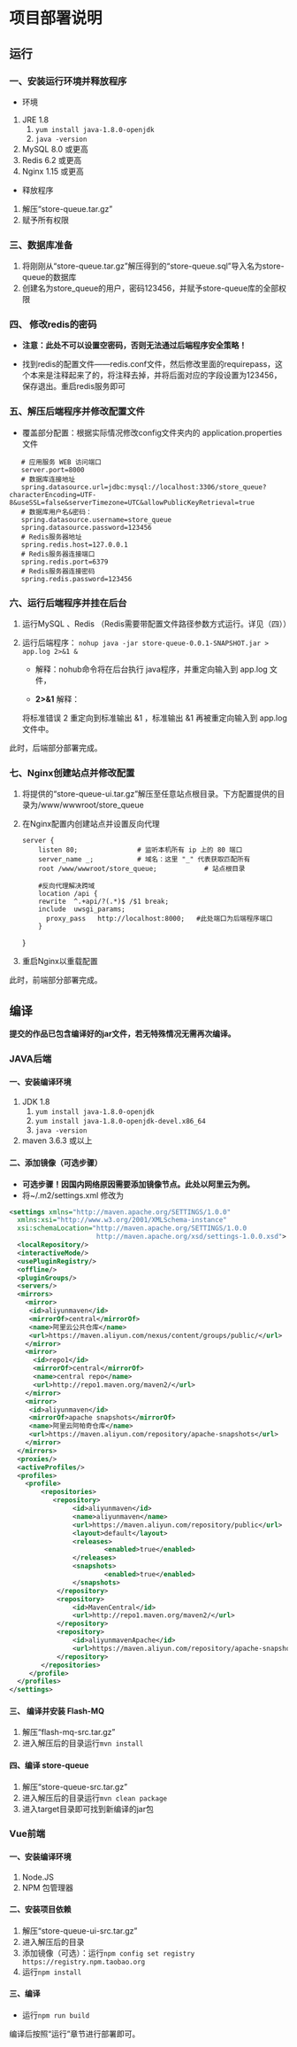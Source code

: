 # 项目部署说明

## 运行

### 一、安装运行环境并释放程序

- 环境

1. JRE 1.8
   1. `yum install java-1.8.0-openjdk`
   2. `java -version`
2. MySQL 8.0 或更高
3. Redis 6.2 或更高
4. Nginx 1.15 或更高

- 释放程序

1. 解压“store-queue.tar.gz”
2. 赋予所有权限

### 三、数据库准备

1. 将刚刚从“store-queue.tar.gz”解压得到的“store-queue.sql”导入名为store-queue的数据库
2. 创建名为store_queue的用户，密码123456，并赋予store-queue库的全部权限

### 四、 修改redis的密码

- **注意：此处不可以设置空密码，否则无法通过后端程序安全策略！**

- 找到redis的配置文件——redis.conf文件，然后修改里面的requirepass，这个本来是注释起来了的，将注释去掉，并将后面对应的字段设置为123456，保存退出。重启redis服务即可

### 五、解压后端程序并修改配置文件

- 覆盖部分配置：根据实际情况修改config文件夹内的 application.properties文件

```properties
   # 应用服务 WEB 访问端口
   server.port=8000
   # 数据库连接地址
   spring.datasource.url=jdbc:mysql://localhost:3306/store_queue?characterEncoding=UTF-8&useSSL=false&serverTimezone=UTC&allowPublicKeyRetrieval=true
   # 数据库用户名&密码：
   spring.datasource.username=store_queue
   spring.datasource.password=123456
   # Redis服务器地址
   spring.redis.host=127.0.0.1
   # Redis服务器连接端口
   spring.redis.port=6379
   # Redis服务器连接密码
   spring.redis.password=123456
```

### 六、运行后端程序并挂在后台

1. 运行MySQL 、Redis （Redis需要带配置文件路径参数方式运行。详见（四））

2. 运行后端程序： `nohup java -jar store-queue-0.0.1-SNAPSHOT.jar > app.log 2>&1 &`

   - 解释：nohub命令将在后台执行 java程序，并重定向输入到 app.log 文件，

   - **2>&1** 解释：

   将标准错误 2 重定向到标准输出 &1 ，标准输出 &1 再被重定向输入到 app.log 文件中。

此时，后端部分部署完成。

### 七、Nginx创建站点并修改配置

1. 将提供的“store-queue-ui.tar.gz”解压至任意站点根目录。下方配置提供的目录为/www/wwwroot/store_queue

2. 在Nginx配置内创建站点并设置反向代理

    ```nginx
    server {
        listen 80;               # 监听本机所有 ip 上的 80 端口
        server_name _;           # 域名：这里 "_" 代表获取匹配所有
        root /www/wwwroot/store_queue;    		  # 站点根目录 
        
        #反向代理解决跨域
        location /api {
        rewrite  ^.+api/?(.*)$ /$1 break;
        include  uwsgi_params;
          proxy_pass   http://localhost:8000;	#此处端口为后端程序端口
        }
    ```
   }

3. 重启Nginx以重载配置

此时，前端部分部署完成。

## 编译

**提交的作品已包含编译好的jar文件，若无特殊情况无需再次编译。**

### JAVA后端

#### 一、安装编译环境

1. JDK 1.8
   1. `yum install java-1.8.0-openjdk`
   2. `yum install java-1.8.0-openjdk-devel.x86_64`
   3. `java -version`
2. maven 3.6.3 或以上

#### 二、添加镜像（可选步骤）

- **可选步骤！因国内网络原因需要添加镜像节点。此处以阿里云为例。**
- 将~/.m2/settings.xml 修改为

```xml
<settings xmlns="http://maven.apache.org/SETTINGS/1.0.0"
  xmlns:xsi="http://www.w3.org/2001/XMLSchema-instance"
  xsi:schemaLocation="http://maven.apache.org/SETTINGS/1.0.0
                      http://maven.apache.org/xsd/settings-1.0.0.xsd">
  <localRepository/>
  <interactiveMode/>
  <usePluginRegistry/>
  <offline/>
  <pluginGroups/>
  <servers/>
  <mirrors>
    <mirror>
     <id>aliyunmaven</id>
     <mirrorOf>central</mirrorOf>
     <name>阿里云公共仓库</name>
     <url>https://maven.aliyun.com/nexus/content/groups/public/</url>
    </mirror>
    <mirror>
      <id>repo1</id>
      <mirrorOf>central</mirrorOf>
      <name>central repo</name>
      <url>http://repo1.maven.org/maven2/</url>
    </mirror>
    <mirror>
     <id>aliyunmaven</id>
     <mirrorOf>apache snapshots</mirrorOf>
     <name>阿里云阿帕奇仓库</name>
     <url>https://maven.aliyun.com/repository/apache-snapshots</url>
    </mirror>
  </mirrors>
  <proxies/>
  <activeProfiles/>
  <profiles>
    <profile>  
        <repositories>
           <repository>
                <id>aliyunmaven</id>
                <name>aliyunmaven</name>
                <url>https://maven.aliyun.com/repository/public</url>
                <layout>default</layout>
                <releases>
                        <enabled>true</enabled>
                </releases>
                <snapshots>
                        <enabled>true</enabled>
                </snapshots>
            </repository>
            <repository>
                <id>MavenCentral</id>
                <url>http://repo1.maven.org/maven2/</url>
            </repository>
            <repository>
                <id>aliyunmavenApache</id>
                <url>https://maven.aliyun.com/repository/apache-snapshots</url>
            </repository>
        </repositories>             
     </profile>
  </profiles>
</settings>
```

#### 三、 编译并安装 Flash-MQ

1. 解压“flash-mq-src.tar.gz”
2. 进入解压后的目录运行`mvn install`

#### 四、编译 store-queue

1. 解压“store-queue-src.tar.gz”
2. 进入解压后的目录运行`mvn clean package`
3. 进入target目录即可找到新编译的jar包

### Vue前端

#### 一、安装编译环境

1. Node.JS
2. NPM 包管理器

#### 二、安装项目依赖

1. 解压“store-queue-ui-src.tar.gz”
2. 进入解压后的目录
3. 添加镜像（可选）：运行`npm config set registry https://registry.npm.taobao.org`
4. 运行`npm install`

#### 三、编译

- 运行`npm run build`

编译后按照“运行”章节进行部署即可。
